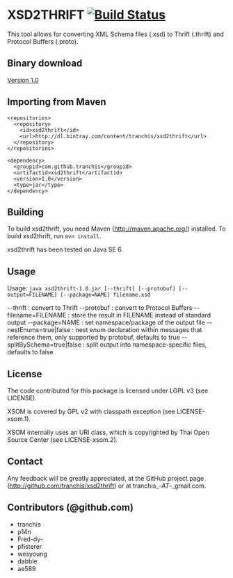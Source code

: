 # XSD2THRIFT [![Build Status](https://travis-ci.org/tranchis/xsd2thrift.png?branch=master)](https://travis-ci.org/tranchis/xsd2thrift)

This tool allows for converting XML Schema files (.xsd) to Thrift (.thrift) and
Protocol Buffers (.proto).

## Binary download

[Version 1.0](http://dl.bintray.com/content/tranchis/xsd2thrift/com/github/tranchis/xsd2thrift/1.0/xsd2thrift-1.0-onejar.jar?direct)

## Importing from Maven

    <repositories>
      <repository>
        <id>xsd2thrift</id>
        <url>http://dl.bintray.com/content/tranchis/xsd2thrift</url>
      </repository>
    </repositories>
    
    <dependency>
      <groupid>com.github.tranchis</groupid>
      <artifactid>xsd2thrift</artifactid>
      <version>1.0</version>
      <type>jar</type>
    </dependency>

## Building

To build xsd2thrift, you need Maven (http://maven.apache.org/) installed. To build xsd2thrift, run `mvn install`.

xsd2thrift has been tested on Java SE 6.

## Usage

Usage: `java xsd2thrift-1.0.jar [--thrift] [--protobuf] [--output=FILENAME]
                                [--package=NAME] filename.xsd`

  --thrift                   : convert to Thrift
  --protobuf                 : convert to Protocol Buffers
  --filename=FILENAME        : store the result in FILENAME instead of standard output
  --package=NAME             : set namespace/package of the output file
  --nestEnums=true|false     : nest enum declaration within messages that reference them, only supported by protobuf, defaults to true
  --splitBySchema=true|false : split output into namespace-specific files, defaults to false

## License

The code contributed for this package is licensed under LGPL v3 (see LICENSE).

XSOM is covered by GPL v2 with classpath exception (see LICENSE-xsom.1).

XSOM internally uses an URI class, which is copyrighted by Thai Open Source
Center (see LICENSE-xsom.2).

## Contact

Any feedback will be greatly appreciated, at the GitHub project page
(http://github.com/tranchis/xsd2thrift) or at tranchis_-_AT_-_gmail.com.

## Contributors (@github.com)

* tranchis
* p14n
* Fred-dy-
* pfisterer
* wesyoung
* dabble
* ae589

